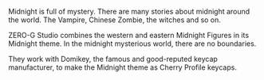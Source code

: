 Midnight is full of mystery. There are many stories about midnight around the world.  The Vampire, Chinese Zombie, the witches and so on. 

ZERO-G Studio combines the western and eastern Midnight Figures in its Midnight theme. In the midnight mysterious world, there are no boundaries. 

They work with Domikey, the famous and good-reputed keycap manufacturer, to make the Midnight theme as Cherry Profile keycaps. 
